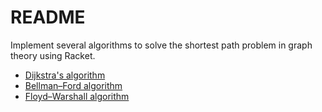 # README #

Implement several algorithms to solve the shortest path problem in graph theory using Racket.

- [Dijkstra's algorithm](https://en.wikipedia.org/wiki/Dijkstra%27s_algorithm "Dijkstra's algorithm")
- [Bellman–Ford algorithm](https://en.wikipedia.org/wiki/Bellman%E2%80%93Ford_algorithm "Bellman–Ford algorithm")
- [Floyd–Warshall algorithm](https://en.wikipedia.org/wiki/Floyd%E2%80%93Warshall_algorithm "Floyd–Warshall algorithm")
